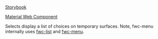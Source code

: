 [Storybook](https://equinor.github.io/fusion-web-components/?path=/docs/input-select)

[Material Web Component](https://github.com/material-components/material-components-web-components/tree/master/packages/select)

Selects display a list of choices on temporary surfaces.
Note, fwc-menu internally uses [fwc-list](https://equinor.github.io/fusion-web-components/?path=/docs/data-list) and [fwc-menu](https://equinor.github.io/fusion-web-components/?path=/docs/basic-menu).
